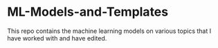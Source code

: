 # ML-Models-and-Templates
This repo contains the machine learning models on various topics that I have worked with and have edited.
